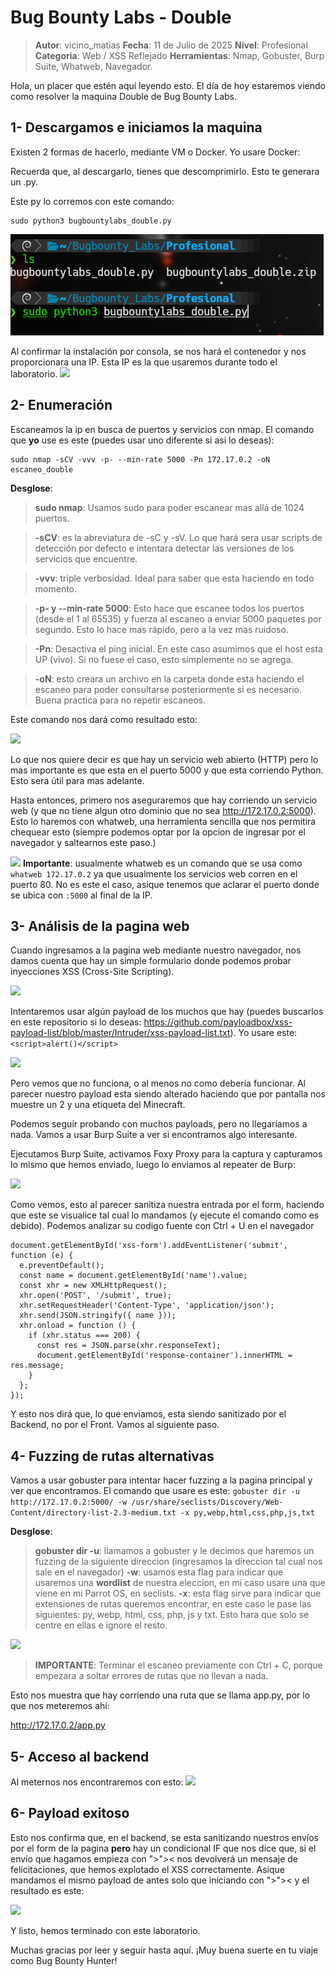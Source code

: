 
# Bug Bounty Labs - Double

> **Autor**: vicino_matias
> **Fecha**: 11 de Julio de 2025
> **Nivel**: Profesional
> **Categoria**: Web / XSS Reflejado
> **Herramientas**: Nmap, Gobuster, Burp Suite, Whatweb, Navegador.

Hola, un placer que estén aquí leyendo esto. El día de hoy estaremos viendo como resolver la maquina Double de Bug Bounty Labs.

## 1- Descargamos e iniciamos la maquina

Existen 2 formas de hacerlo, mediante VM o Docker. Yo usare Docker:

Recuerda que, al descargarlo, tienes que descomprimirlo. Esto te generara un .py.

Este py lo corremos con este comando:

```
sudo python3 bugbountylabs_double.py
```

![](imagenes/Ejecucion_Docker.png)

Al confirmar la instalación por consola, se nos hará el contenedor y nos proporcionara una IP. Esta IP es la que usaremos durante todo el laboratorio.
![](IP.png)

## 2- Enumeración

Escaneamos la ip en busca de puertos y servicios con nmap. El comando que **yo** use es este (puedes usar uno diferente si asi lo deseas):
```
sudo nmap -sCV -vvv -p- --min-rate 5000 -Pn 172.17.0.2 -oN escaneo_double
```

**Desglose**:

>**sudo nmap**: Usamos sudo para poder escanear mas allá de 1024 puertos.

>**-sCV**: es la abreviatura de -sC y -sV. Lo que hará sera usar scripts de detección por defecto e intentara detectar las versiones de los servicios que encuentre.

>**-vvv**: triple verbosidad. Ideal para saber que esta haciendo en todo momento.

>**-p- y --min-rate 5000**: Esto hace que escanee todos los puertos (desde el 1 al 65535) y fuerza al escaneo a enviar 5000 paquetes por segundo. Esto lo hace mas rápido, pero a la vez mas ruidoso.

>**-Pn**: Desactiva el ping inicial. En este caso asumimos que el host esta UP (vivo). Si no fuese el caso, esto simplemente no se agrega.

>  **-oN**: esto creara un archivo en la carpeta donde esta haciendo el escaneo para poder consultarse posteriormente si es necesario. Buena practica para no repetir escaneos.

Este comando nos dará como resultado esto:

![](Escaneo_terminado.png)

Lo que nos quiere decir es que hay un servicio web abierto (HTTP) pero lo mas importante es que esta en el puerto 5000 y que esta corriendo Python. Esto sera útil para mas adelante.

Hasta entonces, primero nos aseguraremos que hay corriendo un servicio web (y que no tiene algun otro dominio que no sea http://172.17.0.2:5000). Esto lo haremos con whatweb, una herramienta sencilla que nos permitira chequear esto (siempre podemos optar por la opcion de ingresar por el navegador y saltearnos este paso.)

![](whatweb.png)
**Importante**: usualmente whatweb es un comando que se usa como ```whatweb 172.17.0.2``` ya que usualmente los servicios web corren en el puerto 80. No es este el caso, asique tenemos que aclarar el puerto donde se ubica con ```:5000``` al final de la IP.

## 3- Análisis de la pagina web

Cuando ingresamos a la pagina web mediante nuestro navegador, nos damos cuenta que hay un simple formulario donde podemos probar inyecciones XSS (Cross-Site Scripting).

![](Form_principal.png)

Intentaremos usar algún payload de los muchos que hay (puedes buscarlos en este repositorio si lo deseas: https://github.com/payloadbox/xss-payload-list/blob/master/Intruder/xss-payload-list.txt). Yo usare este:  ```<script>alert()</script>```

![](Intento_fallido.png)

Pero vemos que no funciona, o al menos no como debería funcionar. Al parecer nuestro payload esta siendo alterado haciendo que por pantalla nos muestre un 2 y una etiqueta del Minecraft.

Podemos seguir probando con muchos payloads, pero no llegaríamos a nada. Vamos a usar Burp Suite a ver si encontramos algo interesante.

Ejecutamos Burp Suite, activamos Foxy Proxy para la captura y capturamos lo mismo que hemos enviado, luego lo enviamos al repeater de Burp:

![](Burp_Captura_Analisis.png)

Como vemos, esto al parecer sanitiza nuestra entrada por el form, haciendo que este se visualice tal cual lo mandamos (y ejecute el comando como es debido). Podemos analizar su codigo fuente con Ctrl + U en el navegador
```
document.getElementById('xss-form').addEventListener('submit', function (e) {
  e.preventDefault();
  const name = document.getElementById('name').value;
  const xhr = new XMLHttpRequest();
  xhr.open('POST', '/submit', true);
  xhr.setRequestHeader('Content-Type', 'application/json');
  xhr.send(JSON.stringify({ name }));
  xhr.onload = function () {
    if (xhr.status === 200) {
      const res = JSON.parse(xhr.responseText);
      document.getElementById('response-container').innerHTML = res.message;
    }
  };
});

```
 Y esto nos dirá que, lo que enviamos, esta siendo sanitizado por el Backend, no por el Front. Vamos al siguiente paso.

## 4- Fuzzing de rutas alternativas

Vamos a usar gobuster para intentar hacer fuzzing a la pagina principal y ver que encontramos. El comando que usare es este: 
```gobuster dir -u http://172.17.0.2:5000/ -w /usr/share/seclists/Discovery/Web-Content/directory-list-2.3-medium.txt -x py,webp,html,css,php,js,txt```

**Desglose**:

> **gobuster dir -u**: llamamos a gobuster y le decimos que haremos un fuzzing de la siguiente direccion (ingresamos la direccion tal cual nos sale en el navegador)
>  **-w**: usamos esta flag para indicar que usaremos una **wordlist** de nuestra eleccion, en mi caso usare una que viene en mi Parrot OS, en seclists.
>  **-x**: esta flag sirve para indicar que extensiones de rutas queremos encontrar, en este caso le pase las siguientes: py, webp, html, css, php, js y txt.  Esto hara que solo se centre en ellas e ignore el resto.

![](Gobuster_scan.png)
> **IMPORTANTE**: Terminar el escaneo previamente con Ctrl + C, porque empezara a soltar errores de rutas que no llevan a nada.

Esto nos muestra que hay corriendo una ruta que se llama app.py, por lo que nos meteremos ahí:

http://172.17.0.2/app.py

## 5- Acceso al backend

Al meternos nos encontraremos con esto:
![](backend_page.png)
## 6- Payload exitoso

Esto nos confirma que, en el backend, se esta sanitizando nuestros envíos por el form de la pagina **pero** hay un condicional IF que nos dice que, si el envío que hagamos empieza con ">">< nos devolverá un mensaje de felicitaciones, que hemos explotado el XSS correctamente. Asique mandamos el mismo payload de antes solo que iniciando con ">">< y el resultado es este:

![](Finalizacion.png)

Y listo, hemos terminado con este laboratorio.

Muchas gracias por leer y seguir hasta aquí. ¡Muy buena suerte en tu viaje como Bug Bounty Hunter!
